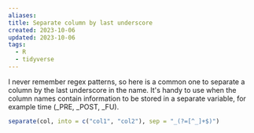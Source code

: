 ```yaml
---
aliases: 
title: Separate column by last underscore
created: 2023-10-06
updated: 2023-10-06
tags:
  - R
  - tidyverse
---
```

I never remember regex patterns, so here is a common one to separate a column by the last underscore in the name. It's handy to use when the column names contain information to be stored in a separate variable, for example time (\_PRE, \_POST, \_FU).

```r
separate(col, into = c("col1", "col2"), sep = "_(?=[^_]+$)")
```